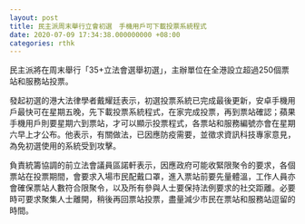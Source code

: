 ```yaml
---
layout: post
title: 民主派周末舉行立會初選　手機用戶可下載投票系統程式
date: 2020-07-09 17:34:38.000000000 +08:00
categories: rthk
---
```


民主派將在周末舉行「35+立法會選舉初選」，主辦單位在全港設立超過250個票站和服務站投票。

發起初選的港大法律學者戴耀廷表示，初選投票系統已完成最後更新，安卓手機用戶最快可在星期五晚，先下載投票系統程式，在家完成投票，再到票站確認；蘋果手機用戶則要星期六到票站，才可以顯示投票程式，各票站和服務編號亦會在星期六早上才公布。他表示，有關做法，已因應防疫需要，並徵求資訊科技專家意見，為免初選使用的系統受到攻擊。

負責統籌協調的前立法會議員區諾軒表示，因應政府可能收緊限聚令的要求，各個票站在投票期間，會要求入場市民配戴口罩，進入票站前要先量體溫，工作人員亦會確保票站人數符合限聚令，以及所有參與人士要保持法例要求的社交距離。必要時可要求聚集人士離開，稍後再回票站投票，盡量減少市民在票站和服務站逗留的時間。
